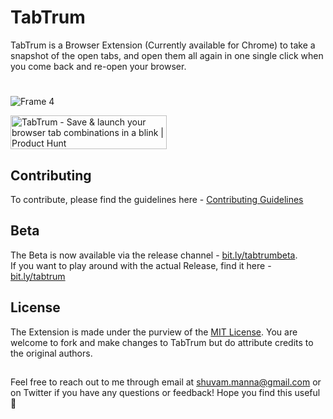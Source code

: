# TabTrum
TabTrum is a Browser Extension (Currently available for Chrome) to take a snapshot of the open tabs, and open them all again in one single click when you come back and re-open your browser.
#  
![Frame 4](https://user-images.githubusercontent.com/15321738/100718196-0cc7a200-33e1-11eb-91a0-6fc1109bb5d2.PNG)

<a href="https://www.producthunt.com/posts/tabtrum?utm_source=badge-featured&utm_medium=badge&utm_souce=badge-tabtrum" target="_blank"><img src="https://api.producthunt.com/widgets/embed-image/v1/featured.svg?post_id=275885&theme=dark" alt="TabTrum - Save & launch your browser tab combinations in a blink | Product Hunt" style="width: 250px; height: 54px;" width="250" height="54" /></a>

## Contributing
To contribute, please find the guidelines here - <a href='https://github.com/GeekBoySupreme/TabTrum/blob/master/Contributing.md'>Contributing Guidelines</a>

## Beta
The Beta is now available via the release channel - <a href='https://bit.ly/tabtrumbeta'>bit.ly/tabtrumbeta</a>.<br/>
If you want to play around with the actual Release, find it here - <a href='https://bit.ly/tabtrumbeta'>bit.ly/tabtrum</a>

## License
The Extension is made under the purview of the <a href='https://choosealicense.com/licenses/mit/'>MIT License</a>. You are welcome to fork and make changes to TabTrum but do attribute 
credits to the original authors.

##  
Feel free to reach out to me through email at shuvam.manna@gmail.com or on Twitter if you have any questions or feedback! Hope you find this useful 🍩
